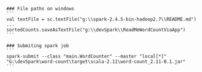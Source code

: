     ### File paths on windows
    ```
    val textFile = sc.textFile("g:\\spark-2.4.5-bin-hadoop2.7\\README.md")
    ...
    sortedCounts.saveAsTextFile("g:\\devSpark\\ReadMeWordCountViaApp")
    ```
    
    ### Submiting spark job
    ```
    spark-submit --class "main.WordCounter" --master "local[*]" "G:\devSpark\word-count\target\scala-2.11\word-count_2.11-0.1.jar"
    ```